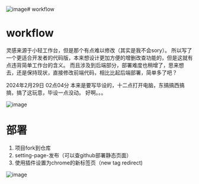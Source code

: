 ![image](https://github.com/INKXXXXYY/workflow/assets/95300518/e6e0c6bf-38f8-4c15-a38e-0290a4423cd7)# workflow
# workflow

灵感来源于小轻工作台，但是那个有点难以修改（其实是我不会sory）。
所以写了一个更适合开发者的代码版，本来想设计更加方便的增删改查功能的，但是这就有点违背简单工作台的含义。
而且涉及到后端部分，部署难度也稍增了，思来想去，还是保持现状，直接修改前端代码，相比比起后端部署，简单多了吧？

2024年2月29日 02点04分
本来是要写毕设的，十二点打开电脑，东搞搞西搞搞，搞了这玩意，毕设一点没动。
好啊。。。


![image](https://github.com/INKXXXXYY/workflow/assets/95300518/1e108d5f-dc8a-4f1c-875a-c69ba257e1a1)
 
# 部署
1. 项目fork到仓库
2. setting-page-发布（可以查github部署静态页面）
3. 使用插件设置为chrome的新标签页（new tag redirect)

   
![image](https://github.com/INKXXXXYY/workflow/assets/95300518/d0974bc2-c5f7-49ab-bc2d-d6120e08bb29)
